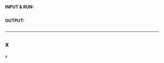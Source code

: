 [](src/)
```python

```

**INPUT & RUN:**
```bash

```

**OUTPUT:**
```bash

```

---

<div id=""></div>

## x

x
